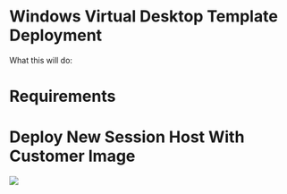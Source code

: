 # Windows Virtual Desktop Template Deployment

What this will do:





# Requirements





# Deploy New Session Host With Customer Image

<a href="https://portal.azure.com/#create/Microsoft.Template/uri/https%3A%2F%2Fraw.githubusercontent.com%2FRomero05%2FAzure-WVD%2Fmain%2FWVDTemptest%2Fazuredeploy.json" rel="nofollow">
  <img src="https://aka.ms/deploytoazurebutton"/>
</a>
